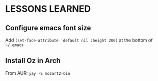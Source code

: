 # LESSONS LEARNED

## Configure emacs font size
Add `(set-face-attribute 'default nil :height 200)` at the bottom of `~/.emacs`

## Install Oz in Arch
From AUR: `yay -S mozart2-bin`